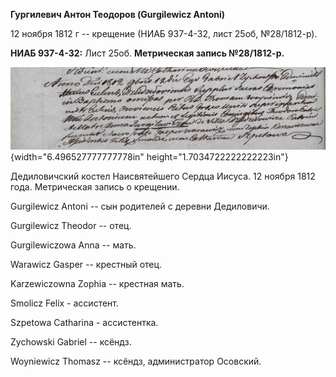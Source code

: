 **Гургилевич Антон Теодоров (Gurgilewicz Antoni)**

12 ноября 1812 г -- крещение (НИАБ 937-4-32, лист 25об, №28/1812-р).

**НИАБ 937-4-32:** Лист 25об. **Метрическая запись №28/1812-р.**

![](./media/3e318ae39e9485c3d4f6a0e95457d5c1172779cb.png){width="6.496527777777778in"
height="1.7034722222222223in"}

Дедиловичский костел Наисвятейшего Сердца Иисуса. 12 ноября 1812 года.
Метрическая запись о крещении.

Gurgilewicz Antoni -- сын родителей с деревни Дедиловичи.

Gurgilewicz Theodor -- отец.

Gurgilewiczowa Anna -- мать.

Warawicz Gasper -- крестный отец.

Karzewiczowna Zophia -- крестная мать.

Smolicz Felix - ассистент.

Szpetowa Catharina - ассистентка.

Zychowski Gabriel -- ксёндз.

Woyniewicz Thomasz -- ксёндз, администратор Осовский.
